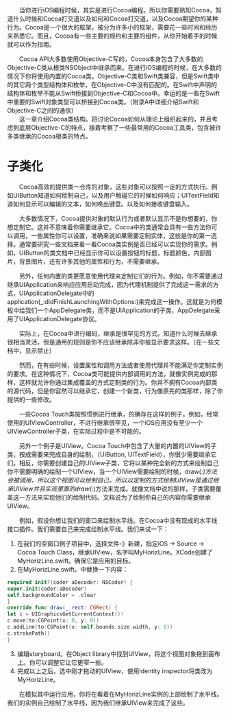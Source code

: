 　　当你进行iOS编程时候，其实是进行Cocoa编程。所以你需要熟知Cocoa，知道什么时候和Cocoa打交道以及如何和Cocoa打交道，以及Cocoa期望你的某种行为。Cocoa是一个很大的框架，被分为许多小的框架，需要花一些时间和经历来熟悉它。而且，Cocoa有一些主要的规约和主要的组件，从你开始着手的时候就可以作为指南。　　　　

　　Cocoa API大多数使用Objective-C写的，Cocoa本身包含了大多数的Objective-C类从根类NSObject中继承而来。在进行iOS编程的时候，在大多数的情况下你将使用内置的Cocoa类。Objective-C类和Swift类兼容，但是Swift类中的其它两个类型结构体和枚举，在Objective-C中没有匹配的。在Swift中声明的结构体和枚举不能从Swift桥接到Objective-C和Cocoa中。幸运的是一些在Swift中重要的Swift对象类型可以桥接到Cocoa类。（附录A中详细介绍Swift和Objective-C之间的通信）  
　　这一章介绍Cocoa类结构。将讨论Cocoa如何从理论上组织起来的，并且考虑到底层Objective-C的特点，接着考察了一些最常用的Cocoa工具类，包含被许多类继承的Cocoa根类的特点。
# 子类化 #
　　Cocoa高效的提供类一仓库的对象，这些对象可以按照一定的方式执行。例如UIButton知道如何绘制自己，以及用户触碰它的时候如何响应；UITextField知道如何显示可以编辑的文本，如何唤出键盘。以及如何接收键盘输入。
　　

　　大多数情况下，Cocoa提供对象的默认行为或者默认显示不是你想要的，你想定制它。这并不意味着你需要继承它。Cocoa中的类通常会具有一些方法你可以调用，一些属性你可以设置，准确来说如果需要定制实体，这些是你的第一选择。通常要研究一些文档来看一看Cocoa类实例是否已经可以实现你的需求。例如，UIButton的类文档中已经显示你可以设置按钮的标题，标题颜色，内部图片，背景图片，还有许多其他的属性和行为，不需要继承。  

  　　另外，任何内置的类更愿意使用代理来定制它们的行为。例如，你不需要通过继承UIApplication来响应应用启动完成，因为代理机制提供了完成这一需求的方式，UIApplicationDelegate中的application(_:didFinishLaunchingWithOptions:)来完成这一操作。这就是为何模板中给我们一个AppDelegate类，而不是UIApplication的子类，AppDelegate采用了UIApplicationDelegate协议。  

　　实际上，在Cocoa中进行编码，继承是很罕见的方式。知道什么时候去继承很相当灵活，但是通用的规则是你不应该继承除非你被显示要求这样。（在一些文档中，显示禁止） 


　　然而，在有些时候，设置属性和调用方法或者使用代理并不能满足你定制实例的要求。在这种情况下，Cocoa类可能提供内部调用的方法，就像实例完成的那样，这样就允许你通过集成覆盖的方式定制类的行为。你并不拥有Cocoa内部类的源代码，但是你容然可以继承它，创建一个新类，行为像原先的类那样，除了你提供的一些修改。  


　　一些Cocoa Touch类按照惯例进行继承，的确存在这样的例子。例如，经常使用的UIViewController，不进行继承很罕见，一个iOS应用没有至少一个UIViewController子类，在实际过程中是不可能的。  


　　另外一个例子是UIView。Cocoa Touch中包含了大量的内置的UIView的子类，按成需要来完成自身的绘制，（UIButton, UITextField），你很少需要继承它们。相反，你需要创建自己的UIView子类，它将以某种完全新的方式来绘制自己你不需要明确的绘制一个UIView，当一个UIView需要绘制的时候，draw(_:)方法会被调用，所以这个视图可以绘制自己。所以以定制的方式绘制UIView是通过继承UIView并且实现里面的draw(_:)方法来完成。就像文档中说的那样，子类需要覆盖这一方法来实现他们的绘制代码。文档说为了绘制你自己的内容你需要继承UIView。  

　　例如，假设你想让我们的窗口来绘制水平线。在Cocoa中没有现成的水平线接口插件。我们需要自己来完成绘制水平线。我们来试一下：  

1. 在我们的空窗口例子项目中，选择文件-》新建，指定iOS → Source → Cocoa Touch Class，继承UIView，名字叫MyHorizLine。XCode创建了MyHorizLine.swift。确保它是应用的目标。
2. 在MyHorizLine.swift。中替换一下内容：
```swift
required init?(coder aDecoder: NSCoder) {
super.init(coder:aDecoder)
self.backgroundColor = .clear
}
override func draw(_ rect: CGRect) {
let c = UIGraphicsGetCurrentContext()!
c.move(to:CGPoint(x: 0, y: 0))
c.addLine(to:CGPoint(x: self.bounds.size.width, y: 0))
c.strokePath()
} 
```
3. 编辑storyboard。在Object library中找到UIView，将这个视图对象拖到画布上。你可以调整它让它更窄一些。
4. 完成以上之后，选中刚才拖动的UIView，使用Identity inspector将类改为MyHorizLine。

　　在模拟其中运行应用，你将在看着在MyHorizLine实例的上部绘制了水平线。我们的实例自己绘制了水平线，因为我们继承UIView来完成了这些。
